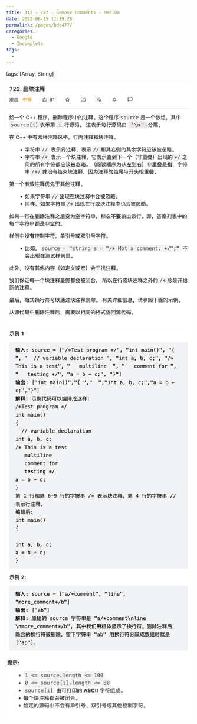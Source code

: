 ```yaml
---
title: 113 - 722 - Remove Comments - Medium
date: 2022-08-15 11:19:28
permalink: /pages/bdc477/
categories:
  - Google
  - Incomplete
tags:
  - 
---
```

tags: [Array, String]

![](https://raw.githubusercontent.com/emmableu/image/master/202208210110094.png)
![](https://raw.githubusercontent.com/emmableu/image/master/202208210111505.png)
![](https://raw.githubusercontent.com/emmableu/image/master/202208210111588.png)
